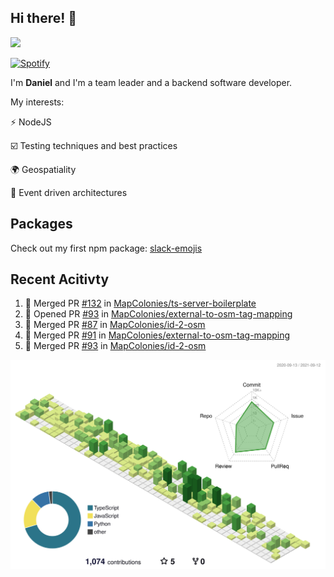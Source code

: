 ## Hi there! 👋

<p>
  <img src="https://github-readme-stats.vercel.app/api?username=syncush&theme=tokyonight">
</p>

[![Spotify](https://novatorem-rust.vercel.app/api/spotify)](https://open.spotify.com/user/syncush)

I'm **Daniel** and I'm a team leader and a backend software developer.

My interests:

⚡ NodeJS

☑️ Testing techniques and best practices

🌍 Geospatiality

🧠 Event driven architectures

## Packages
Check out my first npm package: [slack-emojis](https://www.npmjs.com/package/slack-emojis)

## Recent Acitivty
<!--START_SECTION:activity-->
1. 🎉 Merged PR [#132](https://github.com/MapColonies/ts-server-boilerplate/pull/132) in [MapColonies/ts-server-boilerplate](https://github.com/MapColonies/ts-server-boilerplate)
2. 💪 Opened PR [#93](https://github.com/MapColonies/external-to-osm-tag-mapping/pull/93) in [MapColonies/external-to-osm-tag-mapping](https://github.com/MapColonies/external-to-osm-tag-mapping)
3. 🎉 Merged PR [#87](https://github.com/MapColonies/id-2-osm/pull/87) in [MapColonies/id-2-osm](https://github.com/MapColonies/id-2-osm)
4. 🎉 Merged PR [#91](https://github.com/MapColonies/external-to-osm-tag-mapping/pull/91) in [MapColonies/external-to-osm-tag-mapping](https://github.com/MapColonies/external-to-osm-tag-mapping)
5. 🎉 Merged PR [#93](https://github.com/MapColonies/id-2-osm/pull/93) in [MapColonies/id-2-osm](https://github.com/MapColonies/id-2-osm)
<!--END_SECTION:activity-->

![contrib](./profile-3d-contrib/profile-green-animate.svg)
